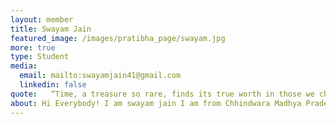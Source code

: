 ```yaml
---
layout: member
title: Swayam Jain
featured_image: /images/pratibha_page/swayam.jpg
more: true 
type: Student
media:  
  email: mailto:swayamjain41@gmail.com
  linkedin: false     
quote:   “Time, a treasure so rare, finds its true worth in those we choose to share it with.”
about: Hi Everybody! I am swayam jain I am from Chhindwara Madhya Pradesh.I joined KIRAN in 2020 I think which is the luckiest thing which I get where I don't only get a financial support as well as other comprehensive assistance which is far more than financial support I am not only a beneficiary but a true member of a KIRAN FOUNDATION. It will helpful for me lifelong.
---
```

    